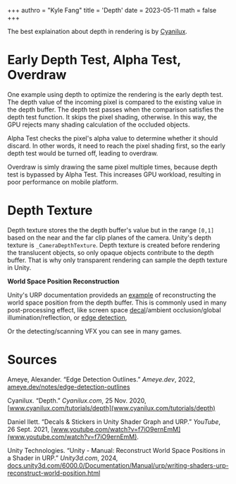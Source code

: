 +++
authro = "Kyle Fang"
title = 'Depth'
date = 2023-05-11
math = false
+++

The best explaination about depth in rendering is by [Cyanilux](https://www.cyanilux.com/tutorials/depth/).

# Early Depth Test, Alpha Test, Overdraw

One example using depth to optimize the rendering is the early depth test. The depth value of the incoming pixel is compared to the existing value in the depth buffer. The depth test passes when the comparison satisfies the depth test function. It skips the pixel shading, otherwise. In this way, the GPU rejects many shading calculation of the occluded objects.

Alpha Test checks the pixel's alpha value to determine whether it should discard. In other words, it need to reach the pixel shading first, so the early depth test would be turned off, leading to overdraw.

Overdraw is simly drawing the same pixel  multiple times, because depth test is bypassed by Alpha Test. This increases GPU workload, resulting in poor performance on mobile platform.


# Depth Texture

Depth texture stores the the depth buffer's value but in the range `[0,1]` based on the near and the far clip planes of the camera. Unity's depth texture is `_CameraDepthTexture`. 
Depth texture is created before rendering the translucent objects, so only opaque objects contribute to the depth buffer. That is why only transparent rendering can sample the depth texture in Unity.

**World Space Position Reconstruction**

Unity's URP documentation provideds an [example](https://docs.unity3d.com/6000.0/Documentation/Manual/urp/writing-shaders-urp-reconstruct-world-position.html) of reconstructing the world space position from the depth buffer. This is commonly used in many post-processing effect, like screen space [decal](https://www.youtube.com/watch?v=f7iO9ernEmM)/ambient occlusion/global illumination/reflection, or [edge detection](https://ameye.dev/notes/edge-detection-outlines/), 

Or the detecting/scanning VFX you can see in many games.



# Sources

Ameye, Alexander. “Edge Detection Outlines.” _Ameye.dev_, 2022, [ameye.dev/notes/edge-detection-outlines](ameye.dev/notes/edge-detection-outlines)

Cyanilux. “Depth.” _Cyanilux.com_, 25 Nov. 2020, [www.cyanilux.com/tutorials/depth](www.cyanilux.com/tutorials/depth)

Daniel Ilett. “Decals & Stickers in Unity Shader Graph and URP.” _YouTube_, 26 Sept. 2021, [www.youtube.com/watch?v=f7iO9ernEmM](www.youtube.com/watch?v=f7iO9ernEmM).

Unity Technologies. “Unity - Manual: Reconstruct World Space Positions in a Shader in URP.” _Unity3d.com_, 2024, [docs.unity3d.com/6000.0/Documentation/Manual/urp/writing-shaders-urp-reconstruct-world-position.html](docs.unity3d.com/6000.0/Documentation/Manual/urp/writing-shaders-urp-reconstruct-world-position.html)